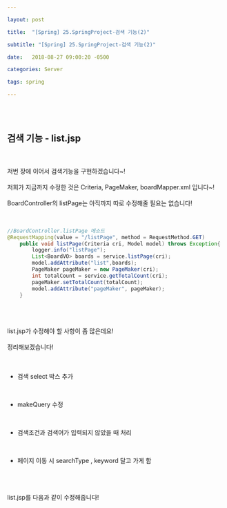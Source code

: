 ```yaml
---

layout: post

title:  "[Spring] 25.SpringProject-검색 기능(2)"

subtitle: "[Spring] 25.SpringProject-검색 기능(2)"

date:   2018-08-27 09:00:20 -0500

categories: Server

tags: spring

---
```


<br>
<br>

## 검색 기능 - list.jsp

<br>
<br>
저번 장에 이어서 검색기능을 구현하겠습니다~!
<br>
<br>
저희가 지금까지 수정한 것은 Criteria, PageMaker, boardMapper.xml 입니다~!
<br>
<br>
BoardController의 listPage는 아직까지 따로 수정해줄 필요는 없습니다!
<br>
<br>
<br>

```java
//BoardController.listPage 메소드
@RequestMapping(value = "/listPage", method = RequestMethod.GET)
	public void listPage(Criteria cri, Model model) throws Exception{
		logger.info("listPage");
		List<BoardVO> boards = service.listPage(cri);
		model.addAttribute("list",boards);
		PageMaker pageMaker = new PageMaker(cri);
		int totalCount = service.getTotalCount(cri);
		pageMaker.setTotalCount(totalCount);
		model.addAttribute("pageMaker", pageMaker);
	}
```

<br>
<br>
<br>
list.jsp가 수정해야 할 사항이 좀 많은데요!
<br>
<br>
정리해보겠습니다!
<br>
<br>
<br>

- 검색 select 박스 추가

<br>

- makeQuery 수정

<br>

- 검색조건과 검색어가 입력되지 않았을 때 처리

<br>

- 페이지 이동 시 searchType , keyword 달고 가게 함

<br>
<br>
<br>
list.jsp를 다음과 같이 수정해줍니다!
<br>
<br>
<br>

```xml


